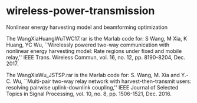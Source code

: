 # wireless-power-transmission
Nonlinear energy harvesting model and beamforming optimization

The WangXiaHuangWuTWC17.rar is the Marlab code for:
S Wang, M Xia, K Huang, YC Wu, 
``Wirelessly powered two-way communication with nonlinear energy harvesting model: Rate regions under fixed and mobile relay,'' 
IEEE Trans. Wireless Commun, vol. 16, no. 12, pp. 8190-8204, Dec. 2017.

The WangXiaWu_JSTSP.rar is the Marlab code for:
S. Wang, M. Xia and Y.-C. Wu, 
``Multi-pair two-way relay network with harvest-then-transmit users: resolving pairwise uplink-downlink coupling,'' 
IEEE Journal of Selected Topics in Signal Processing, vol. 10, no. 8, pp. 1506-1521, Dec. 2016.
